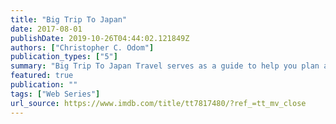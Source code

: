 ```yaml
---
title: "Big Trip To Japan"
date: 2017-08-01
publishDate: 2019-10-26T04:44:02.121849Z
authors: ["Christopher C. Odom"]
publication_types: ["5"]
summary: "Big Trip To Japan Travel serves as a guide to help you plan an adventurous meaningful Big Trip To Japan, enjoy the journey of a lifetime, and thrive as a seasoned world traveler."
featured: true
publication: ""
tags: ["Web Series"]
url_source: https://www.imdb.com/title/tt7817480/?ref_=tt_mv_close
---
```


